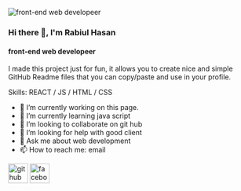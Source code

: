 ![ front-end web developeer](https://scontent.fdac175-1.fna.fbcdn.net/v/t39.30808-6/320648090_613716017175791_2398046651389605686_n.jpg?_nc_cat=108&ccb=1-7&_nc_sid=86c6b0&_nc_eui2=AeF5IPK3VRUq9X9qzDISN3HPXEMBId0du4pcQwEh3R27iuj4uDKyGEKPTnYchSJ1u-ODR9obn-P5lUBgrXHpQncc&_nc_ohc=JwQvVjN_bvIQ7kNvgGAnzWj&_nc_ht=scontent.fdac175-1.fna&oh=00_AYCdr2xiJyGKCcy9mrSvtX1m2VHzrBApunnZAufs9V0Imw&oe=66F0E79E)

### Hi there 👋, I'm Rabiul Hasan
####  front-end web developeer

I made this project just for fun, it allows you to create nice and simple GitHub Readme files that you can copy/paste and use in your profile.

Skills:  REACT / JS / HTML / CSS
- 🔭 I’m currently working on this page. 
- 🌱 I’m currently learning java script 
- 👯 I’m looking to collaborate on git hub 
- 🤔 I’m looking for help with good client 
- 💬 Ask me about web development 
- 📫 How to reach me: email 


[<img src='https://cdn.jsdelivr.net/npm/simple-icons@3.0.1/icons/github.svg' alt='github' height='40'>](https://github.com/https://github.com/Rabiul-Hasan-2024)  [<img src='https://cdn.jsdelivr.net/npm/simple-icons@3.0.1/icons/facebook.svg' alt='facebook' height='40'>](https://www.facebook.com/https://www.facebook.com/profile.php?id=100070169179413&sk=photos)  









